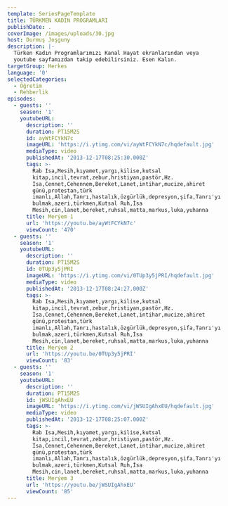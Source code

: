 ```yaml
---
template: SeriesPageTemplate
title: TÜRKMEN KADIN PROGRAMLARI
publishDate: .
coverImage: /images/uploads/30.jpg
host: Durmuş Joşguny
description: |-
  Türken Kadın Programlarımızı Kanal Hayat ekranlarından veya 
  youtube sayfamızdan takip edebilirsiniz. Esen Kalın.
targetGroup: Herkes
language: '0'
selectedCategories:
  - Öğretim
  - Rehberlik
episodes:
  - guests: ''
    season: '1'
    youtubeURL:
      description: ''
      duration: PT15M2S
      id: ayWtFCYkN7c
      imageURL: 'https://i.ytimg.com/vi/ayWtFCYkN7c/hqdefault.jpg'
      mediaType: video
      publishedAt: '2013-12-17T08:25:30.000Z'
      tags: >-
        Rab Isa,Mesih,kıyamet,yargı,kilise,kutsal
        kitap,incil,tevrat,zebur,hristiyan,pastör,Hz.
        İsa,Cennet,Cehennem,Bereket,Lanet,intihar,mucize,ahiret
        günü,protestan,türk
        imanlı,Allah,Tanrı,hastalık,özgürlük,depresyon,şifa,Tanrı'yı
        bulmak,azeri,türkmen,Kutsal Ruh,İsa
        Mesih,cin,lanet,bereket,ruhsal,matta,markus,luka,yuhanna
      title: Merýem 1
      url: 'https://youtu.be/ayWtFCYkN7c'
      viewCount: '470'
  - guests: ''
    season: '1'
    youtubeURL:
      description: ''
      duration: PT15M2S
      id: 0TUp3y5jPRI
      imageURL: 'https://i.ytimg.com/vi/0TUp3y5jPRI/hqdefault.jpg'
      mediaType: video
      publishedAt: '2013-12-17T08:24:27.000Z'
      tags: >-
        Rab Isa,Mesih,kıyamet,yargı,kilise,kutsal
        kitap,incil,tevrat,zebur,hristiyan,pastör,Hz.
        İsa,Cennet,Cehennem,Bereket,Lanet,intihar,mucize,ahiret
        günü,protestan,türk
        imanlı,Allah,Tanrı,hastalık,özgürlük,depresyon,şifa,Tanrı'yı
        bulmak,azeri,türkmen,Kutsal Ruh,İsa
        Mesih,cin,lanet,bereket,ruhsal,matta,markus,luka,yuhanna
      title: Merýem 2
      url: 'https://youtu.be/0TUp3y5jPRI'
      viewCount: '83'
  - guests: ''
    season: '1'
    youtubeURL:
      description: ''
      duration: PT15M2S
      id: jWSUIgAhxEU
      imageURL: 'https://i.ytimg.com/vi/jWSUIgAhxEU/hqdefault.jpg'
      mediaType: video
      publishedAt: '2013-12-17T08:25:07.000Z'
      tags: >-
        Rab Isa,Mesih,kıyamet,yargı,kilise,kutsal
        kitap,incil,tevrat,zebur,hristiyan,pastör,Hz.
        İsa,Cennet,Cehennem,Bereket,Lanet,intihar,mucize,ahiret
        günü,protestan,türk
        imanlı,Allah,Tanrı,hastalık,özgürlük,depresyon,şifa,Tanrı'yı
        bulmak,azeri,türkmen,Kutsal Ruh,İsa
        Mesih,cin,lanet,bereket,ruhsal,matta,markus,luka,yuhanna
      title: Merýem 3
      url: 'https://youtu.be/jWSUIgAhxEU'
      viewCount: '85'
---
```


